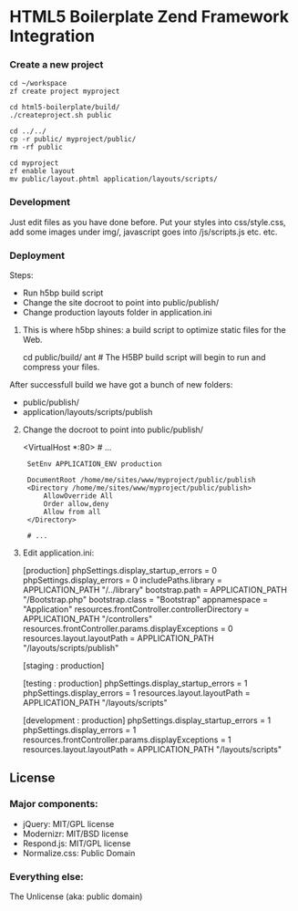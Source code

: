# HTML5 Boilerplate Zend Framework Integration

### Create a new project

    cd ~/workspace
    zf create project myproject

    cd html5-boilerplate/build/
    ./createproject.sh public

    cd ../../
    cp -r public/ myproject/public/
    rm -rf public

    cd myproject
    zf enable layout
    mv public/layout.phtml application/layouts/scripts/

### Development

Just edit files as you have done before. Put your styles into css/style.css, add some images under img/, javascript goes into /js/scripts.js etc. etc.

### Deployment

Steps:

- Run h5bp build script
- Change the site docroot to point into public/publish/
- Change production layouts folder in application.ini

1) This is where h5bp shines: a build script to optimize static files for the Web.

    cd public/build/
    ant # The H5BP build script will begin to run and compress your files.

After successfull build we have got a bunch of new folders:

- public/publish/
- application/layouts/scripts/publish

2) Change the docroot to point into public/publish/

    <VirtualHost *:80>
        # ...

        SetEnv APPLICATION_ENV production

    	DocumentRoot /home/me/sites/www/myproject/public/publish
    	<Directory /home/me/sites/www/myproject/public/publish>
	    	AllowOverride All
		    Order allow,deny
    		Allow from all
	    </Directory>

        # ...
    </VirtualHost>

3) Edit application.ini:

    [production]
    phpSettings.display_startup_errors = 0
    phpSettings.display_errors = 0
    includePaths.library = APPLICATION_PATH "/../library"
    bootstrap.path = APPLICATION_PATH "/Bootstrap.php"
    bootstrap.class = "Bootstrap"
    appnamespace = "Application"
    resources.frontController.controllerDirectory = APPLICATION_PATH "/controllers"
    resources.frontController.params.displayExceptions = 0
    resources.layout.layoutPath = APPLICATION_PATH "/layouts/scripts/publish"

    [staging : production]

    [testing : production]
    phpSettings.display_startup_errors = 1
    phpSettings.display_errors = 1
    resources.layout.layoutPath = APPLICATION_PATH "/layouts/scripts"

    [development : production]
    phpSettings.display_startup_errors = 1
    phpSettings.display_errors = 1
    resources.frontController.params.displayExceptions = 1
    resources.layout.layoutPath = APPLICATION_PATH "/layouts/scripts"

## License

### Major components:

* jQuery: MIT/GPL license
* Modernizr: MIT/BSD license
* Respond.js: MIT/GPL license
* Normalize.css: Public Domain

### Everything else:

The Unlicense (aka: public domain)
